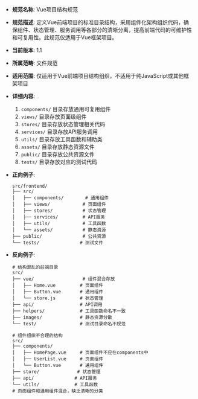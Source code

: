<!-- VUE-PROJECT-STRUCTURE-001.md -->
- **规范名称**: Vue项目结构规范
- **规范描述**: 定义Vue前端项目的标准目录结构，采用组件化架构组织代码，确保组件、状态管理、服务调用等各部分的清晰分离，提高前端代码的可维护性和可复用性。此规范仅适用于Vue框架项目。
- **当前版本**: 1.1
- **所属范畴**: 文件规范
- **适用范围**: 仅适用于Vue前端项目结构组织，不适用于纯JavaScript或其他框架项目
- **详细内容**:
  1. `components/` 目录存放通用可复用组件
  2. `views/` 目录存放页面级组件
  3. `stores/` 目录存放状态管理相关代码
  4. `services/` 目录存放API服务调用
  5. `utils/` 目录存放工具函数和辅助类
  6. `assets/` 目录存放静态资源文件
  7. `public/` 目录存放公共资源文件
  8. `tests/` 目录存放对应的测试代码

- **正向例子**:
  ```
  src/frontend/
  ├── src/
  │   ├── components/        # 通用组件
  │   ├── views/            # 页面组件
  │   ├── stores/           # 状态管理
  │   ├── services/         # API服务
  │   ├── utils/            # 工具函数
  │   └── assets/           # 静态资源
  ├── public/               # 公共资源
  └── tests/               # 测试文件
  ```

- **反向例子**:
  ```
  # 结构混乱的前端目录
  src/
  ├── vue/                  # 组件混合存放
  │   ├── Home.vue         # 页面组件
  │   ├── Button.vue       # 通用组件
  │   └── store.js         # 状态管理
  ├── api/                 # API调用
  ├── helpers/             # 工具函数命名不一致
  ├── images/              # 静态资源分散
  └── test/                # 测试目录命名不规范
  ```

  ```
  # 组件组织不合理的结构
  src/
  ├── components/
  │   ├── HomePage.vue     # 页面组件不应在components中
  │   ├── UserList.vue     # 页面组件
  │   └── Button.vue       # 通用组件
  ├── store/              # 状态管理
  ├── api/               # API服务
  └── utils/             # 工具函数
  # 页面组件和通用组件混合，缺乏清晰的分类
  ```
